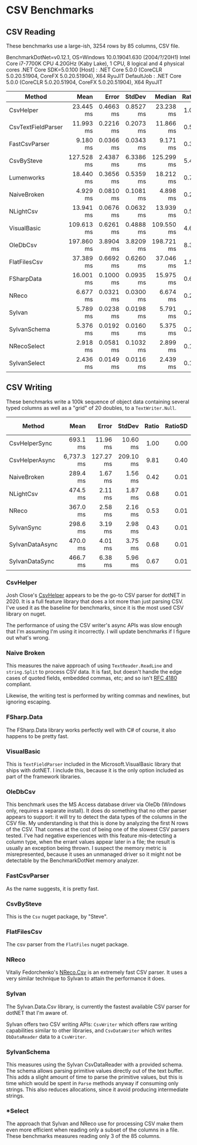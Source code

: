 # CSV Benchmarks

## CSV Reading

These benchmarks use a large-ish, 3254 rows by 85 columns, CSV file.

BenchmarkDotNet=v0.12.1, OS=Windows 10.0.19041.630 (2004/?/20H1)
Intel Core i7-7700K CPU 4.20GHz (Kaby Lake), 1 CPU, 8 logical and 4 physical cores
.NET Core SDK=5.0.100
  [Host]     : .NET Core 5.0.0 (CoreCLR 5.0.20.51904, CoreFX 5.0.20.51904), X64 RyuJIT
  DefaultJob : .NET Core 5.0.0 (CoreCLR 5.0.20.51904, CoreFX 5.0.20.51904), X64 RyuJIT

|             Method |       Mean |     Error |    StdDev |     Median | Ratio | RatioSD |      Gen 0 |    Gen 1 |    Gen 2 |    Allocated |
|------------------- |-----------:|----------:|----------:|-----------:|------:|--------:|-----------:|---------:|---------:|-------------:|
|          CsvHelper |  23.445 ms | 0.4663 ms | 0.8527 ms |  23.238 ms |  1.00 |    0.00 |  6000.0000 |        - |        - |  27258.73 KB |
| CsvTextFieldParser |  11.993 ms | 0.2216 ms | 0.2073 ms |  11.866 ms |  0.51 |    0.02 |  5437.5000 |        - |        - |  22235.21 KB |
|      FastCsvParser |   9.180 ms | 0.0366 ms | 0.0343 ms |   9.171 ms |  0.39 |    0.01 |  1828.1250 | 125.0000 |  46.8750 |   7548.89 KB |
|         CsvBySteve | 127.528 ms | 2.4387 ms | 6.3386 ms | 125.299 ms |  5.43 |    0.33 | 22000.0000 |        - |        - |  90289.51 KB |
|         Lumenworks |  18.440 ms | 0.3656 ms | 0.5359 ms |  18.212 ms |  0.78 |    0.04 | 10468.7500 |        - |        - |  42798.25 KB |
|        NaiveBroken |   4.929 ms | 0.0810 ms | 0.1081 ms |   4.898 ms |  0.21 |    0.01 |  2757.8125 |        - |        - |  11266.87 KB |
|          NLightCsv |  13.941 ms | 0.0676 ms | 0.0632 ms |  13.939 ms |  0.59 |    0.02 |  1750.0000 |        - |        - |   7323.02 KB |
|        VisualBasic | 109.613 ms | 0.6261 ms | 0.4888 ms | 109.550 ms |  4.68 |    0.17 | 45600.0000 |        - |        - | 187058.47 KB |
|           OleDbCsv | 197.860 ms | 3.8904 ms | 3.8209 ms | 198.721 ms |  8.39 |    0.38 |  1000.0000 |        - |        - |   7812.21 KB |
|       FlatFilesCsv |  37.389 ms | 0.6692 ms | 0.6260 ms |  37.046 ms |  1.59 |    0.07 |  6285.7143 |  71.4286 |        - |  25882.75 KB |
|         FSharpData |  16.001 ms | 0.1000 ms | 0.0935 ms |  15.975 ms |  0.68 |    0.02 | 15406.2500 |  31.2500 |        - |  62950.09 KB |
|              NReco |   6.677 ms | 0.0321 ms | 0.0300 ms |   6.674 ms |  0.28 |    0.01 |  1765.6250 |  15.6250 |        - |   7214.94 KB |
|             Sylvan |   5.789 ms | 0.0238 ms | 0.0198 ms |   5.791 ms |  0.25 |    0.01 |  1757.8125 |        - |        - |   7197.21 KB |
|       SylvanSchema |   5.376 ms | 0.0192 ms | 0.0160 ms |   5.375 ms |  0.23 |    0.01 |   203.1250 |  31.2500 |        - |    858.49 KB |
|        NRecoSelect |   2.918 ms | 0.0581 ms | 0.1032 ms |   2.899 ms |  0.12 |    0.01 |   113.2813 |  15.6250 |        - |    471.01 KB |
|       SylvanSelect |   2.436 ms | 0.0149 ms | 0.0116 ms |   2.439 ms |  0.10 |    0.00 |    66.4063 |   7.8125 |        - |    282.22 KB |

## CSV Writing

These benchmarks write a 100k sequence of object data containing several typed columns as well as a "grid" of 20 doubles, to a `TextWriter.Null`.

|          Method |       Mean |     Error |    StdDev | Ratio | RatioSD |       Gen 0 | Gen 1 | Gen 2 |    Allocated |
|---------------- |-----------:|----------:|----------:|------:|--------:|------------:|------:|------:|-------------:|
|   CsvHelperSync |   693.1 ms |  11.96 ms |  10.60 ms |  1.00 |    0.00 |  39000.0000 |     - |     - | 161719.31 KB |
|  CsvHelperAsync | 6,737.3 ms | 127.27 ms | 209.10 ms |  9.81 |    0.40 | 163000.0000 |     - |     - | 662502.94 KB |
|     NaiveBroken |   289.4 ms |   1.67 ms |   1.56 ms |  0.42 |    0.01 |  21000.0000 |     - |     - |  89054.87 KB |
|       NLightCsv |   474.5 ms |   2.11 ms |   1.87 ms |  0.68 |    0.01 |  34000.0000 |     - |     - | 140778.31 KB |
|           NReco |   367.0 ms |   2.58 ms |   2.16 ms |  0.53 |    0.01 |  21000.0000 |     - |     - |  86711.21 KB |
|      SylvanSync |   298.6 ms |   3.19 ms |   2.98 ms |  0.43 |    0.01 |           - |     - |     - |     34.77 KB |
| SylvanDataAsync |   470.0 ms |   4.01 ms |   3.75 ms |  0.68 |    0.01 |           - |     - |     - |    849.66 KB |
|  SylvanDataSync |   466.7 ms |   6.38 ms |   5.96 ms |  0.67 |    0.01 |           - |     - |     - |    849.55 KB |

### CsvHelper
Josh Close's [CsvHelper](https://github.com/joshclose/CsvHelper) appears to be the go-to CSV parser for dotNET in 2020. It is a full feature library that does a lot more than just parsing CSV. I've used it as the baseline for benchmarks, since it is the most used CSV library on nuget.

The performance of using the CSV writer's async APIs was slow enough that I'm assuming I'm using it incorrectly.
I will update benchmarks if I figure out what's wrong.

### Naive Broken
This measures the naive approach of using `TextReader.ReadLine` and `string.Split` to process CSV data. It is fast, but doesn't handle the edge cases of quoted fields, embedded commas, etc; and so isn't [RFC 4180](https://tools.ietf.org/html/rfc4180) compliant.

Likewise, the writing test is performed by writing commas and newlines, but ignoring escaping.

### FSharp.Data
The FSharp.Data library works perfectly well with C# of course, it also happens to be pretty fast.

### VisualBasic
This is `TextFieldParser` included in the Microsoft.VisualBasic library that ships with dotNET. I include this, because it is the only option included as part of the framework libraries.

### OleDbCsv
This benchmark uses the MS Access database driver via OleDb (Windows only, requires a separate install). 
It does do something that no other parser appears to support: it will try to detect the data types of the columns in the CSV file. 
My understanding is that this is done by analyzing the first N rows of the CSV. That comes at the cost of being one of the slowest CSV parsers tested. 
I've had negative experiences with this feature mis-detecting a column type, when the errant values appear later in a file; the result is usually an exception being thrown.
I suspect the memory metric is misrepresented, because it uses an unmanaged driver so it might not be detectable by the BenchmarkDotNet memory analyzer.

### FastCsvParser
As the name suggests, it is pretty fast.

### CsvBySteve
This is the `Csv` nuget package, by "Steve".

### FlatFilesCsv
The csv parser from the `FlatFiles` nuget package.

### NReco
Vitaliy Fedorchenko's [NReco.Csv](https://github.com/nreco/csv) is an extremely fast CSV parser. 
It uses a very similar technique to Sylvan to attain the performance it does.

### Sylvan
The Sylvan.Data.Csv library, is currently the fastest available CSV parser for dotNET that I'm aware of.

Sylvan offers two CSV writing APIs: `CsvWriter` which offers raw writing capabilities similar to other libraries, and `CsvDataWriter` which writes `DbDataReader` data to a `CsvWriter`.

### SylvanSchema
This measures using the Sylvan CsvDataReader with a provided schema. 
The schema allows parsing primitive values directly out of the text buffer.
This adds a slight amount of time to parse the primitive values, but this is time which would be spent in `Parse` methods anyway if consuming only strings.
This also reduces allocations, since it avoid producing intermediate strings.

### *Select
The approach that Sylvan and NReco use for processing CSV make them even more efficient when reading only a subset of the columns in a file. These benchmarks measures reading only 3 of the 85 columns.
